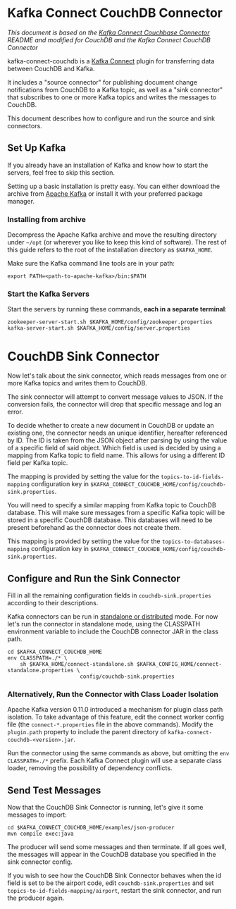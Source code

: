 Kafka Connect CouchDB Connector
===============================
*This document is based on the 
[Kafka Connect Couchbase Connector](https://github.com/couchbase/kafka-connect-couchbase) README and modified 
for CouchDB and the Kafka Connect CouchDB Connector*

kafka-connect-couchdb is a [Kafka Connect](http://kafka.apache.org/documentation.html#connect)
plugin for transferring data between CouchDB and Kafka.

It includes a "source connector" for publishing document change notifications from CouchDB to
a Kafka topic, as well as a "sink connector" that subscribes to one or more Kafka topics and writes the
messages to CouchDB.

This document describes how to configure and run the source and sink connectors.


## Set Up Kafka
If you already have an installation of Kafka and know how to start the servers, feel free to skip this 
section.

Setting up a basic installation is pretty easy. You can either download the archive from 
[Apache Kafka](https://kafka.apache.org/downloads) or install it with your preferred package manager.


### Installing from archive
Decompress the Apache Kafka archive and move the resulting directory under `~/opt` (or wherever you like to 
keep this kind of software). The rest of this guide refers to the root of the installation directory as 
`$KAFKA_HOME`.

Make sure the Kafka command line tools are in your path:

    export PATH=<path-to-apache-kafka>/bin:$PATH


### Start the Kafka Servers
Start the servers by running these commands, **each in a separate terminal**:

    zookeeper-server-start.sh $KAFKA_HOME/config/zookeeper.properties
    kafka-server-start.sh $KAFKA_HOME/config/server.properties


# CouchDB Sink Connector
Now let's talk about the sink connector, which reads messages from one or more Kafka topics and writes them 
to CouchDB.

The sink connector will attempt to convert message values to JSON. If the conversion fails,
the connector will drop that specific message and log an error.

To decide whether to create a new document in CouchDB or update an existing one, the connector needs an unique 
identifier, hereafter referenced by ID. The ID is taken from the JSON object after parsing by using the value 
of a specific field of said object. Which field is used is decided by using a mapping from Kafka topic to 
field name. This allows for using a different ID field per Kafka topic.

The mapping is provided by setting the value for the `topics-to-id-fields-mapping` configuration key in 
`$KAFKA_CONNECT_COUCHDB_HOME/config/couchdb-sink.properties`.

You will need to specify a similar mapping from Kafka topic to CouchDB database. This will make sure messages 
from a specific Kafka topic will be stored in a specific CouchDB database. This databases will need to be 
present beforehand as the connector does not create them.

This mapping is provided by setting the value for the `topics-to-databases-mapping` configuration key in 
`$KAFKA_CONNECT_COUCHDB_HOME/config/couchdb-sink.properties`.


## Configure and Run the Sink Connector
Fill in all the remaining configuration fields in `couchdb-sink.properties` according to their descriptions.

Kafka connectors can be run in 
[standalone or distributed](https://kafka.apache.org/documentation/#connect_running) mode. For now let's run 
the connector in standalone mode, using the CLASSPATH environment variable to include the CouchDB connector 
JAR in the class path.

    cd $KAFKA_CONNECT_COUCHDB_HOME
    env CLASSPATH=./* \
        sh $KAFKA_HOME/connect-standalone.sh $KAFKA_CONFIG_HOME/connect-standalone.properties \
                           config/couchdb-sink.properties


### Alternatively, Run the Connector with Class Loader Isolation

Apache Kafka version 0.11.0 introduced a mechanism for plugin class path isolation. To take advantage of this 
feature, edit the connect worker config file (the `connect-*.properties` file in the above commands). Modify 
the `plugin.path` property to include the parent directory of `kafka-connect-couchdb-<version>.jar`.

Run the connector using the same commands as above, but omitting the `env CLASSPATH=./*` prefix. Each Kafka 
Connect plugin will use a separate class loader, removing the possibility of dependency conflicts.


## Send Test Messages
Now that the CouchDB Sink Connector is running, let's give it some messages to import:

    cd $KAFKA_CONNECT_COUCHDB_HOME/examples/json-producer
    mvn compile exec:java

The producer will send some messages and then terminate. If all goes well,
the messages will appear in the CouchDB database you specified in the sink connector config.

If you wish to see how the CouchDB Sink Connector behaves when the id field is set to be the airport code,
edit `couchdb-sink.properties` and set `topics-to-id-fields-mapping/airport`,
restart the sink connector, and run the producer again.

